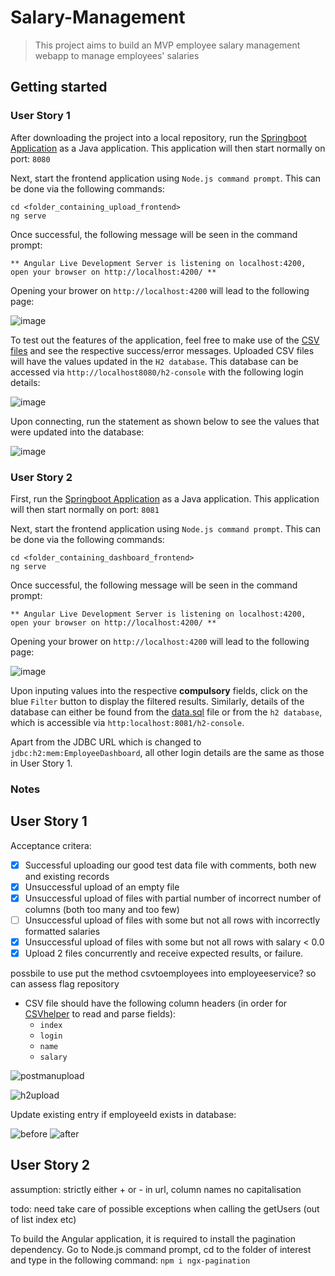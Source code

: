 # Salary-Management
> This project aims to build an MVP employee salary management webapp to manage employees' salaries

## Getting started
### User Story 1
After downloading the project into a local repository, run the [Springboot Application](upload/src/main/java/com/cognizant/upload/UploadApplication.java) as a Java application. This application will then start normally on port: ```8080```

Next, start the frontend application using ```Node.js command prompt```. This can be done via the following commands:
```
cd <folder_containing_upload_frontend>
ng serve
```
Once successful, the following message will be seen in the command prompt:
```
** Angular Live Development Server is listening on localhost:4200, open your browser on http://localhost:4200/ **
```

Opening your brower on ```http://localhost:4200``` will lead to the following page:

![image](https://user-images.githubusercontent.com/51468261/173272942-1cce73d7-e4d3-4cc5-b605-78a622940f5f.png)

To test out the features of the application, feel free to make use of the [CSV files](/csv_files) and see the respective success/error messages. Uploaded CSV files will have the values updated in the ```H2 database```. This database can be accessed via ```http://localhost8080/h2-console``` with the following login details:

![image](https://user-images.githubusercontent.com/51468261/173273500-6dc09f8b-8473-48ee-86b4-a8644733ea1d.png)

Upon connecting, run the statement as shown below to see the values that were updated into the database:

![image](https://user-images.githubusercontent.com/51468261/173273666-16404981-5339-46b9-9026-a8fd08cf826e.png)


### User Story 2
First, run the [Springboot Application](dashboard/src/main/java/com/cognizant/dashboard/DashboardApplication.java) as a Java application. This application will then start normally on port: ```8081```

Next, start the frontend application using ```Node.js command prompt```. This can be done via the following commands:
```
cd <folder_containing_dashboard_frontend>
ng serve
```

Once successful, the following message will be seen in the command prompt:
```
** Angular Live Development Server is listening on localhost:4200, open your browser on http://localhost:4200/ **
```

Opening your brower on ```http://localhost:4200``` will lead to the following page:

![image](https://user-images.githubusercontent.com/51468261/173276094-7c4c9113-759b-453b-a677-811e54aa4184.png)

Upon inputing values into the respective **compulsory** fields, click on the blue ```Filter``` button to display the filtered results. Similarly, details of the database can either be found from the [data.sql](dashboard/src/main/resources/data.sql) file or from the ```h2 database```, which is accessible via ```http:localhost:8081/h2-console```. 

Apart from the JDBC URL which is changed to ```jdbc:h2:mem:EmployeeDashboard```, all other login details are the same as those in User Story 1.


### Notes
## User Story 1
Acceptance critera:
- [x] Successful uploading our good test data file with comments, both new and existing records
- [x] Unsuccessful upload of an empty file
- [x] Unsuccessful upload of files with partial number of incorrect number of columns (both too many and too few)
- [ ] Unsuccessful upload of files with some but not all rows with incorrectly formatted salaries
- [x] Unsuccessful upload of files with some but not all rows with salary < 0.0
- [x] Upload 2 files concurrently and receive expected results, or failure.

possbile to use put the method csvtoemployees into employeeservice? so can assess flag repository

* CSV file should have the following column headers (in order for [CSVhelper](/upload/src/main/java/com/cognizant/upload/helper/CSVHelper.java) to read and parse fields):  
  * ```index```
  * ```login```
  * ```name```
  * ```salary```


![postmanupload](https://user-images.githubusercontent.com/51468261/172776730-56511678-633a-4a9f-9ec9-765099a27aab.png)

![h2upload](https://user-images.githubusercontent.com/51468261/172776895-1a07fb90-2fb4-4332-be97-09cc12d8cdff.png)

Update existing entry if employeeId exists in database:

![before](https://user-images.githubusercontent.com/51468261/172818276-eac9a40b-4136-42b9-aaf7-eae1643e1df9.png)
![after](https://user-images.githubusercontent.com/51468261/172818439-b428faad-f0f6-4609-93cc-a0603ad629e4.png)


## User Story 2

assumption: strictly either + or - in url, column names no capitalisation

todo: need take care of possible exceptions when calling the getUsers (out of list index etc)

To build the Angular application, it is required to install the pagination dependency. Go to Node.js command prompt, cd to the folder of interest and type in the following command: ```npm i ngx-pagination```
